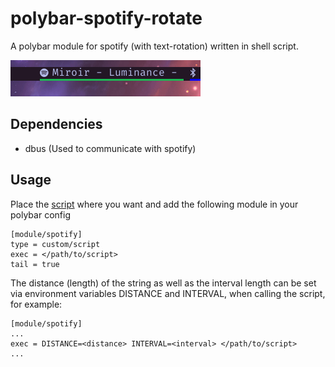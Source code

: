 # polybar-spotify-rotate
A polybar module for spotify (with text-rotation) written in shell script.

![](/spotify_rotate.gif)

## Dependencies
- dbus (Used to communicate with spotify)

## Usage
Place the [script](/spotify_rotate.sh) where you want and add the following module in your polybar config
```dosini
[module/spotify]
type = custom/script
exec = </path/to/script>
tail = true
```
The distance (length) of the string as well as the interval length can be set via environment variables DISTANCE and INTERVAL, when calling the script, for example:
```dosini
[module/spotify]
...
exec = DISTANCE=<distance> INTERVAL=<interval> </path/to/script>
...
```
